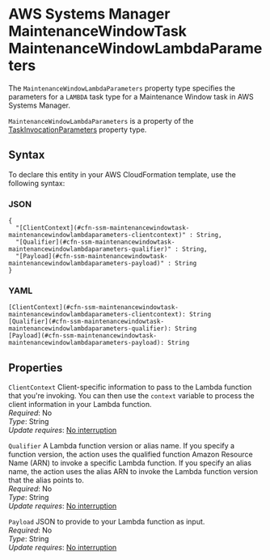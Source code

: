 # AWS Systems Manager MaintenanceWindowTask MaintenanceWindowLambdaParameters<a name="aws-properties-ssm-maintenancewindowtask-maintenancewindowlambdaparameters"></a>

<a name="aws-properties-ssm-maintenancewindowtask-maintenancewindowlambdaparameters-description"></a>The `MaintenanceWindowLambdaParameters` property type specifies the parameters for a `LAMBDA` task type for a Maintenance Window task in AWS Systems Manager\.

<a name="aws-properties-ssm-maintenancewindowtask-maintenancewindowlambdaparameters-inheritance"></a> `MaintenanceWindowLambdaParameters` is a property of the [TaskInvocationParameters](aws-properties-ssm-maintenancewindowtask-taskinvocationparameters.md) property type\.

## Syntax<a name="aws-properties-ssm-maintenancewindowtask-maintenancewindowlambdaparameters-syntax"></a>

To declare this entity in your AWS CloudFormation template, use the following syntax:

### JSON<a name="aws-properties-ssm-maintenancewindowtask-maintenancewindowlambdaparameters-syntax.json"></a>

```
{
  "[ClientContext](#cfn-ssm-maintenancewindowtask-maintenancewindowlambdaparameters-clientcontext)" : String,
  "[Qualifier](#cfn-ssm-maintenancewindowtask-maintenancewindowlambdaparameters-qualifier)" : String,
  "[Payload](#cfn-ssm-maintenancewindowtask-maintenancewindowlambdaparameters-payload)" : String
}
```

### YAML<a name="aws-properties-ssm-maintenancewindowtask-maintenancewindowlambdaparameters-syntax.yaml"></a>

```
[ClientContext](#cfn-ssm-maintenancewindowtask-maintenancewindowlambdaparameters-clientcontext): String
[Qualifier](#cfn-ssm-maintenancewindowtask-maintenancewindowlambdaparameters-qualifier): String
[Payload](#cfn-ssm-maintenancewindowtask-maintenancewindowlambdaparameters-payload): String
```

## Properties<a name="aws-properties-ssm-maintenancewindowtask-maintenancewindowlambdaparameters-properties"></a>

`ClientContext`  <a name="cfn-ssm-maintenancewindowtask-maintenancewindowlambdaparameters-clientcontext"></a>
Client\-specific information to pass to the Lambda function that you're invoking\. You can then use the `context` variable to process the client information in your Lambda function\.  
 *Required*: No  
 *Type*: String  
 *Update requires*: [No interruption](using-cfn-updating-stacks-update-behaviors.md#update-no-interrupt) 

`Qualifier`  <a name="cfn-ssm-maintenancewindowtask-maintenancewindowlambdaparameters-qualifier"></a>
A Lambda function version or alias name\. If you specify a function version, the action uses the qualified function Amazon Resource Name \(ARN\) to invoke a specific Lambda function\. If you specify an alias name, the action uses the alias ARN to invoke the Lambda function version that the alias points to\.  
 *Required*: No  
 *Type*: String  
 *Update requires*: [No interruption](using-cfn-updating-stacks-update-behaviors.md#update-no-interrupt) 

`Payload`  <a name="cfn-ssm-maintenancewindowtask-maintenancewindowlambdaparameters-payload"></a>
JSON to provide to your Lambda function as input\.  
 *Required*: No  
 *Type*: String  
 *Update requires*: [No interruption](using-cfn-updating-stacks-update-behaviors.md#update-no-interrupt) 